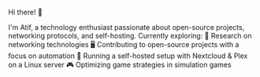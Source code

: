Hi there! 👋

I'm Atif, a technology enthusiast passionate about open-source projects, networking protocols, and self-hosting. Currently exploring:
🔬 Research on networking technologies
🖥️ Contributing to open-source projects with a focus on automation
📂 Running a self-hosted setup with Nextcloud & Plex on a Linux server
🎮 Optimizing game strategies in simulation games
